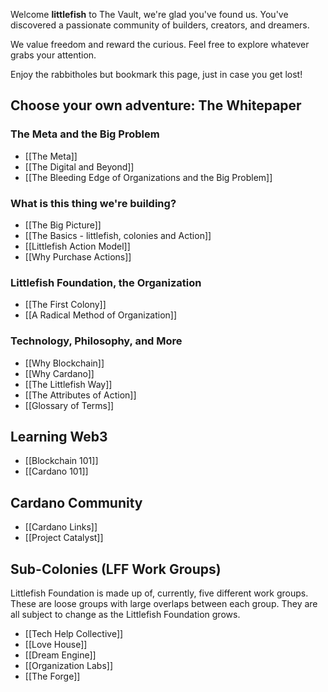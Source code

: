 Welcome **littlefish** to The Vault, we're glad you've found us. You've discovered a passionate community of builders, creators, and dreamers.

We value freedom and reward the curious. Feel free to explore whatever grabs your attention. 

Enjoy the rabbitholes but bookmark this page, just in case you get lost!

## Choose your own adventure: The Whitepaper
### The Meta and the Big Problem
- [[The Meta]]
- [[The Digital and Beyond]]
- [[The Bleeding Edge of Organizations and the Big Problem]]

### What is this thing we're building?
- [[The Big Picture]]
- [[The Basics - littlefish, colonies and Action]]
- [[Littlefish Action Model]]
- [[Why Purchase Actions]]

### Littlefish Foundation, the Organization
- [[The First Colony]]
- [[A Radical Method of Organization]]

### Technology, Philosophy, and More
- [[Why Blockchain]]
- [[Why Cardano]]
- [[The Littlefish Way]]
- [[The Attributes of Action]]
- [[Glossary of Terms]]

## Learning Web3
- [[Blockchain 101]]
- [[Cardano 101]]

## Cardano Community
- [[Cardano Links]]
- [[Project Catalyst]]

## Sub-Colonies (LFF Work Groups)
Littlefish Foundation is made up of, currently, five different work groups. These are loose groups with large overlaps between each group. They are all subject to change as the Littlefish Foundation grows. 
- [[Tech Help Collective]]
- [[Love House]]
- [[Dream Engine]]
- [[Organization Labs]]
- [[The Forge]]


